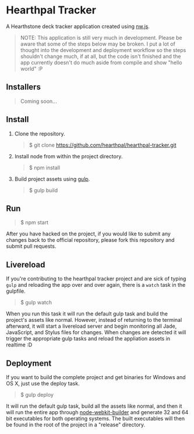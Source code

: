 # Hearthpal Tracker

A Hearthstone deck tracker application created using [nw.js](http://nwjs.io/).

> NOTE: This application is still very much in development. Please be aware that some of the steps below may be broken. I put a lot of thought into the development and deployment workflow so the steps shouldn't change much, if at all, but the code isn't finished and the app currently doesn't do much aside from compile and show "hello world" :P

## Installers

> Coming soon...

## Install

1. Clone the repository.

   > $ git clone https://github.com/hearthpal/hearthpal-tracker.git

2. Install node from within the project directory.

   > $ npm install

3. Build project assets using [gulp](http://gulpjs.com/).

   > $ gulp build

## Run

> $ npm start

After you have hacked on the project, if you would like to submit any changes back to the official repository, please fork this repository and submit pull requests.

## Livereload

If you're contributing to the hearthpal tracker project and are sick of typing `gulp` and reloading the app over and over again, there is a `watch` task in the gulpfile.

> $ gulp watch

When you run this task it will run the default gulp task and build the project's assets like normal. However, instead of returning to the terminal afterward, it will start a livereload server and begin monitoring all Jade, JavaScript, and Stylus files for changes. When changes are detected it will trigger the appropriate gulp tasks and reload the appliation assets in realtime :D

## Deployment

If you want to build the complete project and get binaries for Windows and OS X, just use the deploy task.

> $ gulp deploy

It will run the default gulp task, build all the assets like normal, and then it will run the entire app through [node-webkit-builder](https://github.com/mllrsohn/node-webkit-builder) and generate 32 and 64 bit executables for both operating systems. The built executables will then be found in the root of the project in a "release" directory.
